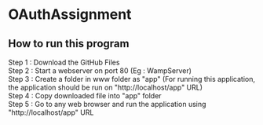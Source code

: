 # OAuthAssignment

How to run this program
------------------------------------

Step 1 : Download the GitHub Files <br>
Step 2 : Start a webserver on port 80 (Eg : WampServer)<br>
Step 3 : Create a folder in www folder as "app" (For running this application, the application should be run on "http://localhost/app" URL)<br>
Step 4 : Copy downloaded file into "app" folder<br>
Step 5 : Go to any web browser and run the application using "http://localhost/app" URL

